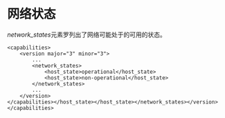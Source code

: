# 网络状态

*network\_states*元素罗列出了网络可能处于的可用的状态。

             
    <capabilities>
        <version major="3" minor="3">
            ...
            <network_states>
                <host_state>operational</host_state>
                <host_state>non-operational</host_state>
            </network_states>
            ...
        </version>
    </capabilities></host_state></host_state></network_states></version></capabilities>
             
          

